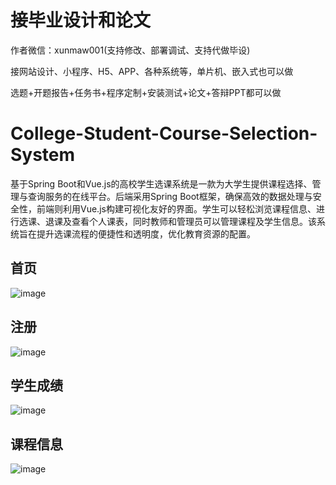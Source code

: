 # 接毕业设计和论文
作者微信：xunmaw001(支持修改、部署调试、支持代做毕设)

接网站设计、小程序、H5、APP、各种系统等，单片机、嵌入式也可以做

选题+开题报告+任务书+程序定制+安装测试+论文+答辩PPT都可以做
# College-Student-Course-Selection-System
基于Spring Boot和Vue.js的高校学生选课系统是一款为大学生提供课程选择、管理与查询服务的在线平台。后端采用Spring Boot框架，确保高效的数据处理与安全性，前端则利用Vue.js构建可视化友好的界面。学生可以轻松浏览课程信息、进行选课、退课及查看个人课表，同时教师和管理员可以管理课程及学生信息。该系统旨在提升选课流程的便捷性和透明度，优化教育资源的配置。
## 首页
![image](https://github.com/user-attachments/assets/520de826-0051-4c76-8ef2-83c29e94bf25)
## 注册
![image](https://github.com/user-attachments/assets/c5ecc596-c492-4ed8-a122-8bb2e6c48263)
## 学生成绩
![image](https://github.com/user-attachments/assets/60821fab-f57a-4666-9cfc-db04def1cca7)
## 课程信息
![image](https://github.com/user-attachments/assets/e8ab61b0-2953-45c7-8f4f-6fc446a48cc5)

